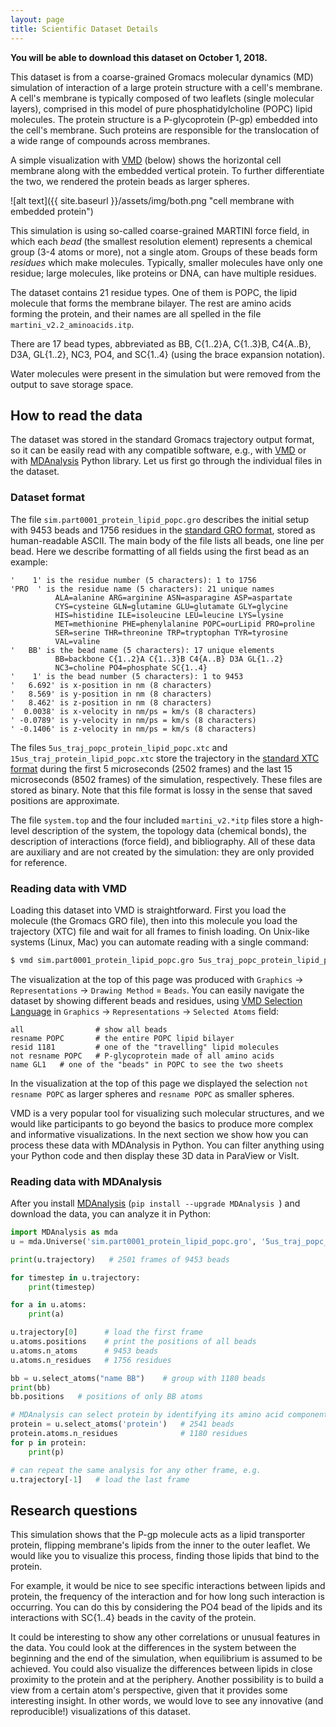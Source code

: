 ```yaml
---
layout: page
title: Scientific Dataset Details
---
```


**You will be able to download this dataset on October 1, 2018.**

This dataset is from a coarse-grained Gromacs molecular dynamics (MD) simulation of interaction of a
large protein structure with a cell's membrane. A cell's membrane is typically composed of two leaflets
(single molecular layers), comprised in this model of pure phosphatidylcholine (POPC) lipid
molecules. The protein structure is a P-glycoprotein (P-gp) embedded into the cell's membrane. Such
proteins are responsible for the translocation of a wide range of compounds across membranes.

A simple visualization with <a href="https://www.ks.uiuc.edu/Research/vmd" target="_blank">VMD</a>
(below) shows the horizontal cell membrane along with the embedded vertical protein. To further
differentiate the two, we rendered the protein beads as larger spheres.

![alt text]({{ site.baseurl }}/assets/img/both.png "cell membrane with embedded protein")

This simulation is using so-called coarse-grained MARTINI force field, in which each *bead* (the smallest
resolution element) represents a chemical group (3-4 atoms or more), not a single atom. Groups of these
beads form *residues* which make molecules. Typically, smaller molecules have only one residue; large
molecules, like proteins or DNA, can have multiple residues.

The dataset contains 21 residue types. One of them is POPC, the lipid molecule that forms the membrane
bilayer. The rest are amino acids forming the protein, and their names are all spelled in the file
`martini_v2.2_aminoacids.itp`.

There are 17 bead types, abbreviated as BB, C{1..2}A, C{1..3}B, C4{A..B}, D3A, GL{1..2}, NC3, PO4, and
SC{1..4} (using the brace expansion notation).

Water molecules were present in the simulation but were removed from the output to save storage space.

## How to read the data

The dataset was stored in the standard Gromacs trajectory output format, so it can be easily read with
any compatible software, e.g., with <a href="https://www.ks.uiuc.edu/Research/vmd"
target="_blank">VMD</a> or with <a href="https://www.mdanalysis.org" target="_blank">MDAnalysis</a>
Python library. Let us first go through the individual files in the dataset.

### Dataset format

The file `sim.part0001_protein_lipid_popc.gro` describes the initial setup with 9453 beads and 1756
residues in the <a href="http://manual.gromacs.org/current/online/gro.html" target="_blank">standard GRO
format</a>, stored as human-readable ASCII. The main body of the file lists all beads, one line per
bead. Here we describe formatting of all fields using the first bead as an example:

```text
'    1' is the residue number (5 characters): 1 to 1756
'PRO  ' is the residue name (5 characters): 21 unique names
          ALA=alanine ARG=arginine ASN=asparagine ASP=aspartate
          CYS=cysteine GLN=glutamine GLU=glutamate GLY=glycine
          HIS=histidine ILE=isoleucine LEU=leucine LYS=lysine
          MET=methionine PHE=phenylalanine POPC=ourLipid PRO=proline
          SER=serine THR=threonine TRP=tryptophan TYR=tyrosine
          VAL=valine
'   BB' is the bead name (5 characters): 17 unique elements
          BB=backbone C{1..2}A C{1..3}B C4{A..B} D3A GL{1..2}
          NC3=choline PO4=phosphate SC{1..4}
'    1' is the bead number (5 characters): 1 to 9453
'   6.692' is x-position in nm (8 characters)
'   8.569' is y-position in nm (8 characters)
'   8.462' is z-position in nm (8 characters)
'  0.0038' is x-velocity in nm/ps = km/s (8 characters)
' -0.0789' is y-velocity in nm/ps = km/s (8 characters)
' -0.1406' is z-velocity in nm/ps = km/s (8 characters)
```

The files `5us_traj_popc_protein_lipid_popc.xtc` and `15us_traj_protein_lipid_popc.xtc` store the
trajectory in the <a href="http://manual.gromacs.org/current/online/xtc.html" target="_blank">standard
XTC format</a> during the first 5 microseconds (2502 frames) and the last 15 microseconds (8502 frames)
of the simulation, respectively. These files are stored as binary. Note that this file format is lossy in
the sense that saved positions are approximate.

The file `system.top` and the four included `martini_v2.*itp` files store a high-level description of the
system, the topology data (chemical bonds), the description of interactions (force field), and
bibliography. All of these data are auxiliary and are not created by the simulation: they are only
provided for reference.

### Reading data with VMD

Loading this dataset into VMD is straightforward. First you load the molecule (the Gromacs GRO file),
then into this molecule you load the trajectory (XTC) file and wait for all frames to finish loading. On
Unix-like systems (Linux, Mac) you can automate reading with a single command:

```bash
$ vmd sim.part0001_protein_lipid_popc.gro 5us_traj_popc_protein_lipid_popc.xtc
```

The visualization at the top of this page was produced with `Graphics` &#8594; `Representations` &#8594;
`Drawing Method` = `Beads`. You can easily navigate the dataset by showing different beads and residues,
using <a href="https://www.ks.uiuc.edu/Research/vmd/vmd-1.3/ug/node132.html" target="_blank">VMD
Selection Language</a> in `Graphics` &#8594; `Representations` &#8594; `Selected Atoms` field:

```text
all                # show all beads
resname POPC       # the entire POPC lipid bilayer
resid 1181         # one of the "travelling" lipid molecules
not resname POPC   # P-glycoprotein made of all amino acids
name GL1   # one of the "beads" in POPC to see the two sheets
```

In the visualization at the top of this page we displayed the selection `not resname POPC` as larger
spheres and `resname POPC` as smaller spheres.

VMD is a very popular tool for visualizing such molecular structures, and we would like participants to
go beyond the basics to produce more complex and informative visualizations. In the next section we show
how you can process these data with MDAnalysis in Python. You can filter anything using your Python code
and then display these 3D data in ParaView or VisIt.

### Reading data with MDAnalysis

After you install <a href="https://www.mdanalysis.org" target="_blank">MDAnalysis</a> (`pip install
--upgrade MDAnalysis `) and download the data, you can analyze it in Python:

```python
import MDAnalysis as mda
u = mda.Universe('sim.part0001_protein_lipid_popc.gro', '5us_traj_popc_protein_lipid_popc.xtc')

print(u.trajectory)   # 2501 frames of 9453 beads

for timestep in u.trajectory:
    print(timestep)

for a in u.atoms:
    print(a)

u.trajectory[0]      # load the first frame
u.atoms.positions    # print the positions of all beads
u.atoms.n_atoms      # 9453 beads
u.atoms.n_residues   # 1756 residues

bb = u.select_atoms("name BB")    # group with 1180 beads
print(bb)
bb.positions   # positions of only BB atoms

# MDAnalysis can select protein by identifying its amino acid components
protein = u.select_atoms('protein')   # 2541 beads
protein.atoms.n_residues              # 1180 residues
for p in protein:
    print(p)

# can repeat the same analysis for any other frame, e.g.
u.trajectory[-1]   # load the last frame
```

## Research questions

This simulation shows that the P-gp molecule acts as a lipid transporter protein, flipping membrane's
lipids from the inner to the outer leaflet. We would like you to visualize this process, finding those
lipids that bind to the protein.

For example, it would be nice to see specific interactions between lipids and protein, the frequency of
the interaction and for how long such interaction is occurring. You can do this by considering the PO4
bead of the lipids and its interactions with SC{1..4} beads in the cavity of the protein.

It could be interesting to show any other correlations or unusual features in the data. You could look at
the differences in the system between the beginning and the end of the simulation, when equilibrium is
assumed to be achieved. You could also visualize the differences between lipids in close proximity to the
protein and at the periphery. Another possibility is to build a view from a certain atom's perspective,
given that it provides some interesting insight. In other words, we would love to see any innovative (and
reproducible!) visualizations of this dataset.
